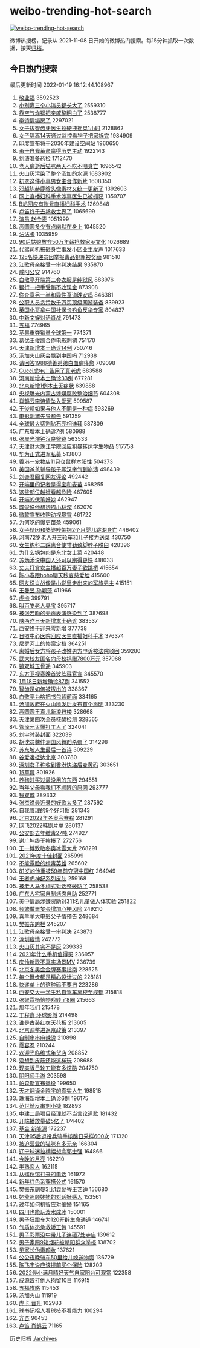 # weibo-trending-hot-search

[![weibo-trending-hot-search](https://github.com/ameizi/weibo-trending-hot-search/actions/workflows/ci.yml/badge.svg)](https://github.com/ameizi/weibo-trending-hot-search/actions/workflows/ci.yml)

微博热搜榜，记录从 2021-11-08 日开始的微博热门搜索。每15分钟抓取一次数据，按天[归档](./archives)。

## 今日热门搜索

<!-- BEGIN --> 
最后更新时间 2022-01-19 16:12:44.108967 
1. [敬业福](https://s.weibo.com/weibo?q=%23%E6%95%AC%E4%B8%9A%E7%A6%8F%23&Refer=top) 3592523
1. [小别离三个小演员都长大了](https://s.weibo.com/weibo?q=%23%E5%B0%8F%E5%88%AB%E7%A6%BB%E4%B8%89%E4%B8%AA%E5%B0%8F%E6%BC%94%E5%91%98%E9%83%BD%E9%95%BF%E5%A4%A7%E4%BA%86%23&Refer=top) 2559310
1. [靠空气炸锅把亲戚整明白了](https://s.weibo.com/weibo?q=%23%E9%9D%A0%E7%A9%BA%E6%B0%94%E7%82%B8%E9%94%85%E6%8A%8A%E4%BA%B2%E6%88%9A%E6%95%B4%E6%98%8E%E7%99%BD%E4%BA%86%23&Refer=top) 2538777
1. [李诗情塌房了](https://s.weibo.com/weibo?q=%23%E6%9D%8E%E8%AF%97%E6%83%85%E5%A1%8C%E6%88%BF%E4%BA%86%23&Refer=top) 2297021
1. [女子拔智齿牙医生拉硬拽摇晃1小时](https://s.weibo.com/weibo?q=%23%E5%A5%B3%E5%AD%90%E6%8B%94%E6%99%BA%E9%BD%BF%E7%89%99%E5%8C%BB%E7%94%9F%E6%8B%89%E7%A1%AC%E6%8B%BD%E6%91%87%E6%99%831%E5%B0%8F%E6%97%B6%23&Refer=top) 2128862
1. [女子隔离14天通过监控看狗子把家拆完](https://s.weibo.com/weibo?q=%23%E5%A5%B3%E5%AD%90%E9%9A%94%E7%A6%BB14%E5%A4%A9%E9%80%9A%E8%BF%87%E7%9B%91%E6%8E%A7%E7%9C%8B%E7%8B%97%E5%AD%90%E6%8A%8A%E5%AE%B6%E6%8B%86%E5%AE%8C%23&Refer=top) 1984909
1. [印度宣布将于2030年建设空间站](https://s.weibo.com/weibo?q=%23%E5%8D%B0%E5%BA%A6%E5%AE%A3%E5%B8%83%E5%B0%86%E4%BA%8E2030%E5%B9%B4%E5%BB%BA%E8%AE%BE%E7%A9%BA%E9%97%B4%E7%AB%99%23&Refer=top) 1960650
1. [勇于自我革命赢得历史主动](https://s.weibo.com/weibo?q=%23%E5%8B%87%E4%BA%8E%E8%87%AA%E6%88%91%E9%9D%A9%E5%91%BD%E8%B5%A2%E5%BE%97%E5%8E%86%E5%8F%B2%E4%B8%BB%E5%8A%A8%23&Refer=top) 1922143
1. [刘涛准备药检](https://s.weibo.com/weibo?q=%23%E5%88%98%E6%B6%9B%E5%87%86%E5%A4%87%E8%8D%AF%E6%A3%80%23&Refer=top) 1712470
1. [老人病逝后猫咪两天不吃不喝身亡](https://s.weibo.com/weibo?q=%23%E8%80%81%E4%BA%BA%E7%97%85%E9%80%9D%E5%90%8E%E7%8C%AB%E5%92%AA%E4%B8%A4%E5%A4%A9%E4%B8%8D%E5%90%83%E4%B8%8D%E5%96%9D%E8%BA%AB%E4%BA%A1%23&Refer=top) 1696542
1. [火山灰污染了整个汤加的水源](https://s.weibo.com/weibo?q=%23%E7%81%AB%E5%B1%B1%E7%81%B0%E6%B1%A1%E6%9F%93%E4%BA%86%E6%95%B4%E4%B8%AA%E6%B1%A4%E5%8A%A0%E7%9A%84%E6%B0%B4%E6%BA%90%23&Refer=top) 1683902
1. [初恋这件小事男女主合作新片](https://s.weibo.com/weibo?q=%23%E5%88%9D%E6%81%8B%E8%BF%99%E4%BB%B6%E5%B0%8F%E4%BA%8B%E7%94%B7%E5%A5%B3%E4%B8%BB%E5%90%88%E4%BD%9C%E6%96%B0%E7%89%87%23&Refer=top) 1608350
1. [邓超陈赫鹿晗头像素材又统一更新了](https://s.weibo.com/weibo?q=%E9%82%93%E8%B6%85%E9%99%88%E8%B5%AB%E9%B9%BF%E6%99%97%E5%A4%B4%E5%83%8F%E7%B4%A0%E6%9D%90%E5%8F%88%E7%BB%9F%E4%B8%80%E6%9B%B4%E6%96%B0%E4%BA%86&Refer=top) 1392603
1. [网上直播妇科手术涉事医生已被抓获](https://s.weibo.com/weibo?q=%23%E7%BD%91%E4%B8%8A%E7%9B%B4%E6%92%AD%E5%A6%87%E7%A7%91%E6%89%8B%E6%9C%AF%E6%B6%89%E4%BA%8B%E5%8C%BB%E7%94%9F%E5%B7%B2%E8%A2%AB%E6%8A%93%E8%8E%B7%23&Refer=top) 1359707
1. [B站回应有账号直播妇科手术](https://s.weibo.com/weibo?q=%23B%E7%AB%99%E5%9B%9E%E5%BA%94%E6%9C%89%E8%B4%A6%E5%8F%B7%E7%9B%B4%E6%92%AD%E5%A6%87%E7%A7%91%E6%89%8B%E6%9C%AF%23&Refer=top) 1269848
1. [卢笛终于去拯救世界了](https://s.weibo.com/weibo?q=%E5%8D%A2%E7%AC%9B%E7%BB%88%E4%BA%8E%E5%8E%BB%E6%8B%AF%E6%95%91%E4%B8%96%E7%95%8C%E4%BA%86&Refer=top) 1065699
1. [演员 赵今麦](https://s.weibo.com/weibo?q=%E6%BC%94%E5%91%98%20%E8%B5%B5%E4%BB%8A%E9%BA%A6&Refer=top) 1051999
1. [高圆圆多少有点幽默在身上](https://s.weibo.com/weibo?q=%23%E9%AB%98%E5%9C%86%E5%9C%86%E5%A4%9A%E5%B0%91%E6%9C%89%E7%82%B9%E5%B9%BD%E9%BB%98%E5%9C%A8%E8%BA%AB%E4%B8%8A%23&Refer=top) 1045520
1. [沾沾卡](https://s.weibo.com/weibo?q=%E6%B2%BE%E6%B2%BE%E5%8D%A1&Refer=top) 1035959
1. [90后姑娘放弃50万年薪抢救家乡文化](https://s.weibo.com/weibo?q=%2390%E5%90%8E%E5%A7%91%E5%A8%98%E6%94%BE%E5%BC%8350%E4%B8%87%E5%B9%B4%E8%96%AA%E6%8A%A2%E6%95%91%E5%AE%B6%E4%B9%A1%E6%96%87%E5%8C%96%23&Refer=top) 1026689
1. [代驾司机被砸身亡事发小区业主发声](https://s.weibo.com/weibo?q=%23%E4%BB%A3%E9%A9%BE%E5%8F%B8%E6%9C%BA%E8%A2%AB%E7%A0%B8%E8%BA%AB%E4%BA%A1%E4%BA%8B%E5%8F%91%E5%B0%8F%E5%8C%BA%E4%B8%9A%E4%B8%BB%E5%8F%91%E5%A3%B0%23&Refer=top) 1017633
1. [125名快递员因举报毒品犯罪被奖励](https://s.weibo.com/weibo?q=%23125%E5%90%8D%E5%BF%AB%E9%80%92%E5%91%98%E5%9B%A0%E4%B8%BE%E6%8A%A5%E6%AF%92%E5%93%81%E7%8A%AF%E7%BD%AA%E8%A2%AB%E5%A5%96%E5%8A%B1%23&Refer=top) 981510
1. [江歌母亲接受一审判决结果](https://s.weibo.com/weibo?q=%23%E6%B1%9F%E6%AD%8C%E6%AF%8D%E4%BA%B2%E6%8E%A5%E5%8F%97%E4%B8%80%E5%AE%A1%E5%88%A4%E5%86%B3%E7%BB%93%E6%9E%9C%23&Refer=top) 935870
1. [咸阳公安](https://s.weibo.com/weibo?q=%E5%92%B8%E9%98%B3%E5%85%AC%E5%AE%89&Refer=top) 914760
1. [白敬亭开端第二套衣服是纯狱风](https://s.weibo.com/weibo?q=%23%E7%99%BD%E6%95%AC%E4%BA%AD%E5%BC%80%E7%AB%AF%E7%AC%AC%E4%BA%8C%E5%A5%97%E8%A1%A3%E6%9C%8D%E6%98%AF%E7%BA%AF%E7%8B%B1%E9%A3%8E%23&Refer=top) 883976
1. [银行一把手受贿不收现金](https://s.weibo.com/weibo?q=%23%E9%93%B6%E8%A1%8C%E4%B8%80%E6%8A%8A%E6%89%8B%E5%8F%97%E8%B4%BF%E4%B8%8D%E6%94%B6%E7%8E%B0%E9%87%91%23&Refer=top) 873908
1. [你介意另一半和异性互道晚安吗](https://s.weibo.com/weibo?q=%23%E4%BD%A0%E4%BB%8B%E6%84%8F%E5%8F%A6%E4%B8%80%E5%8D%8A%E5%92%8C%E5%BC%82%E6%80%A7%E4%BA%92%E9%81%93%E6%99%9A%E5%AE%89%E5%90%97%23&Refer=top) 846381
1. [公职人员贪污数千万买顶级网游装备](https://s.weibo.com/weibo?q=%23%E5%85%AC%E8%81%8C%E4%BA%BA%E5%91%98%E8%B4%AA%E6%B1%A1%E6%95%B0%E5%8D%83%E4%B8%87%E4%B9%B0%E9%A1%B6%E7%BA%A7%E7%BD%91%E6%B8%B8%E8%A3%85%E5%A4%87%23&Refer=top) 839923
1. [英国小哥拿中国社保卡钓鱼反华专家](https://s.weibo.com/weibo?q=%23%E8%8B%B1%E5%9B%BD%E5%B0%8F%E5%93%A5%E6%8B%BF%E4%B8%AD%E5%9B%BD%E7%A4%BE%E4%BF%9D%E5%8D%A1%E9%92%93%E9%B1%BC%E5%8F%8D%E5%8D%8E%E4%B8%93%E5%AE%B6%23&Refer=top) 804837
1. [中新文娱对话肖战](https://s.weibo.com/weibo?q=%23%E4%B8%AD%E6%96%B0%E6%96%87%E5%A8%B1%E5%AF%B9%E8%AF%9D%E8%82%96%E6%88%98%23&Refer=top) 791473
1. [五福](https://s.weibo.com/weibo?q=%E4%BA%94%E7%A6%8F&Refer=top) 774965
1. [苹果重夺销量全球第一](https://s.weibo.com/weibo?q=%23%E8%8B%B9%E6%9E%9C%E9%87%8D%E5%A4%BA%E9%94%80%E9%87%8F%E5%85%A8%E7%90%83%E7%AC%AC%E4%B8%80%23&Refer=top) 774371
1. [葛优王俊凯合作电影刺猬](https://s.weibo.com/weibo?q=%23%E8%91%9B%E4%BC%98%E7%8E%8B%E4%BF%8A%E5%87%AF%E5%90%88%E4%BD%9C%E7%94%B5%E5%BD%B1%E5%88%BA%E7%8C%AC%23&Refer=top) 751170
1. [天津新增本土确诊14例](https://s.weibo.com/weibo?q=%23%E5%A4%A9%E6%B4%A5%E6%96%B0%E5%A2%9E%E6%9C%AC%E5%9C%9F%E7%A1%AE%E8%AF%8A14%E4%BE%8B%23&Refer=top) 750746
1. [汤加火山灰会飘到中国吗](https://s.weibo.com/weibo?q=%23%E6%B1%A4%E5%8A%A0%E7%81%AB%E5%B1%B1%E7%81%B0%E4%BC%9A%E9%A3%98%E5%88%B0%E4%B8%AD%E5%9B%BD%E5%90%97%23&Refer=top) 712938
1. [请回答1988德善弟弟白血病痊愈](https://s.weibo.com/weibo?q=%23%E8%AF%B7%E5%9B%9E%E7%AD%941988%E5%BE%B7%E5%96%84%E5%BC%9F%E5%BC%9F%E7%99%BD%E8%A1%80%E7%97%85%E7%97%8A%E6%84%88%23&Refer=top) 709098
1. [Gucci虎年广告用了真老虎](https://s.weibo.com/weibo?q=%23Gucci%E8%99%8E%E5%B9%B4%E5%B9%BF%E5%91%8A%E7%94%A8%E4%BA%86%E7%9C%9F%E8%80%81%E8%99%8E%23&Refer=top) 683588
1. [河南新增本土确诊33例](https://s.weibo.com/weibo?q=%23%E6%B2%B3%E5%8D%97%E6%96%B0%E5%A2%9E%E6%9C%AC%E5%9C%9F%E7%A1%AE%E8%AF%8A33%E4%BE%8B%23&Refer=top) 677281
1. [北京新增1例本土无症状](https://s.weibo.com/weibo?q=%23%E5%8C%97%E4%BA%AC%E6%96%B0%E5%A2%9E1%E4%BE%8B%E6%9C%AC%E5%9C%9F%E6%97%A0%E7%97%87%E7%8A%B6%23&Refer=top) 639888
1. [央视曝光内蒙古涉煤腐败整治细节](https://s.weibo.com/weibo?q=%23%E5%A4%AE%E8%A7%86%E6%9B%9D%E5%85%89%E5%86%85%E8%92%99%E5%8F%A4%E6%B6%89%E7%85%A4%E8%85%90%E8%B4%A5%E6%95%B4%E6%B2%BB%E7%BB%86%E8%8A%82%23&Refer=top) 604308
1. [肖鹤云李诗情坠入爱河](https://s.weibo.com/weibo?q=%23%E8%82%96%E9%B9%A4%E4%BA%91%E6%9D%8E%E8%AF%97%E6%83%85%E5%9D%A0%E5%85%A5%E7%88%B1%E6%B2%B3%23&Refer=top) 599587
1. [王俊凯如果与他人不同是一种病](https://s.weibo.com/weibo?q=%23%E7%8E%8B%E4%BF%8A%E5%87%AF%E5%A6%82%E6%9E%9C%E4%B8%8E%E4%BB%96%E4%BA%BA%E4%B8%8D%E5%90%8C%E6%98%AF%E4%B8%80%E7%A7%8D%E7%97%85%23&Refer=top) 593269
1. [电影刺猬先导预告](https://s.weibo.com/weibo?q=%23%E7%94%B5%E5%BD%B1%E5%88%BA%E7%8C%AC%E5%85%88%E5%AF%BC%E9%A2%84%E5%91%8A%23&Refer=top) 591359
1. [全球最大切割钻石亮相迪拜](https://s.weibo.com/weibo?q=%23%E5%85%A8%E7%90%83%E6%9C%80%E5%A4%A7%E5%88%87%E5%89%B2%E9%92%BB%E7%9F%B3%E4%BA%AE%E7%9B%B8%E8%BF%AA%E6%8B%9C%23&Refer=top) 587809
1. [广东增本土确诊7例](https://s.weibo.com/weibo?q=%23%E5%B9%BF%E4%B8%9C%E5%A2%9E%E6%9C%AC%E5%9C%9F%E7%A1%AE%E8%AF%8A7%E4%BE%8B%23&Refer=top) 580988
1. [张晨光演钟汉良爸爸](https://s.weibo.com/weibo?q=%23%E5%BC%A0%E6%99%A8%E5%85%89%E6%BC%94%E9%92%9F%E6%B1%89%E8%89%AF%E7%88%B8%E7%88%B8%23&Refer=top) 563533
1. [天津财大珠江学院回应粗暴转运学生物品](https://s.weibo.com/weibo?q=%23%E5%A4%A9%E6%B4%A5%E8%B4%A2%E5%A4%A7%E7%8F%A0%E6%B1%9F%E5%AD%A6%E9%99%A2%E5%9B%9E%E5%BA%94%E7%B2%97%E6%9A%B4%E8%BD%AC%E8%BF%90%E5%AD%A6%E7%94%9F%E7%89%A9%E5%93%81%23&Refer=top) 517758
1. [华为正式进军私募](https://s.weibo.com/weibo?q=%23%E5%8D%8E%E4%B8%BA%E6%AD%A3%E5%BC%8F%E8%BF%9B%E5%86%9B%E7%A7%81%E5%8B%9F%23&Refer=top) 513803
1. [香港一宠物店11只仓鼠样本阳性](https://s.weibo.com/weibo?q=%23%E9%A6%99%E6%B8%AF%E4%B8%80%E5%AE%A0%E7%89%A9%E5%BA%9711%E5%8F%AA%E4%BB%93%E9%BC%A0%E6%A0%B7%E6%9C%AC%E9%98%B3%E6%80%A7%23&Refer=top) 504373
1. [美国爸爸辅导孩子写汉字气到崩溃](https://s.weibo.com/weibo?q=%23%E7%BE%8E%E5%9B%BD%E7%88%B8%E7%88%B8%E8%BE%85%E5%AF%BC%E5%AD%A9%E5%AD%90%E5%86%99%E6%B1%89%E5%AD%97%E6%B0%94%E5%88%B0%E5%B4%A9%E6%BA%83%23&Refer=top) 498439
1. [刘奕君回复网友评论](https://s.weibo.com/weibo?q=%23%E5%88%98%E5%A5%95%E5%90%9B%E5%9B%9E%E5%A4%8D%E7%BD%91%E5%8F%8B%E8%AF%84%E8%AE%BA%23&Refer=top) 492442
1. [开端里的记者是得宝和麦苗](https://s.weibo.com/weibo?q=%23%E5%BC%80%E7%AB%AF%E9%87%8C%E7%9A%84%E8%AE%B0%E8%80%85%E6%98%AF%E5%BE%97%E5%AE%9D%E5%92%8C%E9%BA%A6%E8%8B%97%23&Refer=top) 468255
1. [这些部位越好看越危险](https://s.weibo.com/weibo?q=%23%E8%BF%99%E4%BA%9B%E9%83%A8%E4%BD%8D%E8%B6%8A%E5%A5%BD%E7%9C%8B%E8%B6%8A%E5%8D%B1%E9%99%A9%23&Refer=top) 467605
1. [开端的伏笔好妙](https://s.weibo.com/weibo?q=%23%E5%BC%80%E7%AB%AF%E7%9A%84%E4%BC%8F%E7%AC%94%E5%A5%BD%E5%A6%99%23&Refer=top) 462947
1. [龚俊说他想抱抱小林深](https://s.weibo.com/weibo?q=%23%E9%BE%9A%E4%BF%8A%E8%AF%B4%E4%BB%96%E6%83%B3%E6%8A%B1%E6%8A%B1%E5%B0%8F%E6%9E%97%E6%B7%B1%23&Refer=top) 462070
1. [微软宣布收购动视暴雪](https://s.weibo.com/weibo?q=%23%E5%BE%AE%E8%BD%AF%E5%AE%A3%E5%B8%83%E6%94%B6%E8%B4%AD%E5%8A%A8%E8%A7%86%E6%9A%B4%E9%9B%AA%23&Refer=top) 461722
1. [为何吃的慢更苗条](https://s.weibo.com/weibo?q=%23%E4%B8%BA%E4%BD%95%E5%90%83%E7%9A%84%E6%85%A2%E6%9B%B4%E8%8B%97%E6%9D%A1%23&Refer=top) 459061
1. [女子疑因和婆婆吵架抱2个月婴儿跳湖身亡](https://s.weibo.com/weibo?q=%23%E5%A5%B3%E5%AD%90%E7%96%91%E5%9B%A0%E5%92%8C%E5%A9%86%E5%A9%86%E5%90%B5%E6%9E%B6%E6%8A%B12%E4%B8%AA%E6%9C%88%E5%A9%B4%E5%84%BF%E8%B7%B3%E6%B9%96%E8%BA%AB%E4%BA%A1%23&Refer=top) 446402
1. [河南72岁老人开三轮车和儿子接力送菜](https://s.weibo.com/weibo?q=%23%E6%B2%B3%E5%8D%9772%E5%B2%81%E8%80%81%E4%BA%BA%E5%BC%80%E4%B8%89%E8%BD%AE%E8%BD%A6%E5%92%8C%E5%84%BF%E5%AD%90%E6%8E%A5%E5%8A%9B%E9%80%81%E8%8F%9C%23&Refer=top) 430750
1. [女生练科二踩离合使寸劲致脚脖子脱臼](https://s.weibo.com/weibo?q=%23%E5%A5%B3%E7%94%9F%E7%BB%83%E7%A7%91%E4%BA%8C%E8%B8%A9%E7%A6%BB%E5%90%88%E4%BD%BF%E5%AF%B8%E5%8A%B2%E8%87%B4%E8%84%9A%E8%84%96%E5%AD%90%E8%84%B1%E8%87%BC%23&Refer=top) 428396
1. [为什么锅包肉是东北女士菜](https://s.weibo.com/weibo?q=%23%E4%B8%BA%E4%BB%80%E4%B9%88%E9%94%85%E5%8C%85%E8%82%89%E6%98%AF%E4%B8%9C%E5%8C%97%E5%A5%B3%E5%A3%AB%E8%8F%9C%23&Refer=top) 420448
1. [苏炳添说中国人还可以跑得更快](https://s.weibo.com/weibo?q=%23%E8%8B%8F%E7%82%B3%E6%B7%BB%E8%AF%B4%E4%B8%AD%E5%9B%BD%E4%BA%BA%E8%BF%98%E5%8F%AF%E4%BB%A5%E8%B7%91%E5%BE%97%E6%9B%B4%E5%BF%AB%23&Refer=top) 418033
1. [丈夫打赏女主播超百万妻子欲跳桥](https://s.weibo.com/weibo?q=%23%E4%B8%88%E5%A4%AB%E6%89%93%E8%B5%8F%E5%A5%B3%E4%B8%BB%E6%92%AD%E8%B6%85%E7%99%BE%E4%B8%87%E5%A6%BB%E5%AD%90%E6%AC%B2%E8%B7%B3%E6%A1%A5%23&Refer=top) 415654
1. [陈小春跟hoho聊天秒变慈爱脸](https://s.weibo.com/weibo?q=%23%E9%99%88%E5%B0%8F%E6%98%A5%E8%B7%9Fhoho%E8%81%8A%E5%A4%A9%E7%A7%92%E5%8F%98%E6%85%88%E7%88%B1%E8%84%B8%23&Refer=top) 415600
1. [网友说肖战像是小说里走出来的军旅男主](https://s.weibo.com/weibo?q=%23%E7%BD%91%E5%8F%8B%E8%AF%B4%E8%82%96%E6%88%98%E5%83%8F%E6%98%AF%E5%B0%8F%E8%AF%B4%E9%87%8C%E8%B5%B0%E5%87%BA%E6%9D%A5%E7%9A%84%E5%86%9B%E6%97%85%E7%94%B7%E4%B8%BB%23&Refer=top) 415151
1. [王曼昱 孙颖莎](https://s.weibo.com/weibo?q=%E7%8E%8B%E6%9B%BC%E6%98%B1%20%E5%AD%99%E9%A2%96%E8%8E%8E&Refer=top) 411966
1. [虎卡](https://s.weibo.com/weibo?q=%E8%99%8E%E5%8D%A1&Refer=top) 399791
1. [叫百岁老人臭宝](https://s.weibo.com/weibo?q=%23%E5%8F%AB%E7%99%BE%E5%B2%81%E8%80%81%E4%BA%BA%E8%87%AD%E5%AE%9D%23&Refer=top) 395717
1. [被张若昀的无声表演感染到了](https://s.weibo.com/weibo?q=%23%E8%A2%AB%E5%BC%A0%E8%8B%A5%E6%98%80%E7%9A%84%E6%97%A0%E5%A3%B0%E8%A1%A8%E6%BC%94%E6%84%9F%E6%9F%93%E5%88%B0%E4%BA%86%23&Refer=top) 387698
1. [陕西昨日无新增本土确诊](https://s.weibo.com/weibo?q=%23%E9%99%95%E8%A5%BF%E6%98%A8%E6%97%A5%E6%97%A0%E6%96%B0%E5%A2%9E%E6%9C%AC%E5%9C%9F%E7%A1%AE%E8%AF%8A%23&Refer=top) 383537
1. [西安终于迎来零新增](https://s.weibo.com/weibo?q=%23%E8%A5%BF%E5%AE%89%E7%BB%88%E4%BA%8E%E8%BF%8E%E6%9D%A5%E9%9B%B6%E6%96%B0%E5%A2%9E%23&Refer=top) 377738
1. [日照中心医院回应医生直播妇科手术](https://s.weibo.com/weibo?q=%23%E6%97%A5%E7%85%A7%E4%B8%AD%E5%BF%83%E5%8C%BB%E9%99%A2%E5%9B%9E%E5%BA%94%E5%8C%BB%E7%94%9F%E7%9B%B4%E6%92%AD%E5%A6%87%E7%A7%91%E6%89%8B%E6%9C%AF%23&Refer=top) 376374
1. [尼罗河上的惨案定档](https://s.weibo.com/weibo?q=%23%E5%B0%BC%E7%BD%97%E6%B2%B3%E4%B8%8A%E7%9A%84%E6%83%A8%E6%A1%88%E5%AE%9A%E6%A1%A3%23&Refer=top) 364251
1. [离婚后女方将孩子改姓男方申诉被法院驳回](https://s.weibo.com/weibo?q=%23%E7%A6%BB%E5%A9%9A%E5%90%8E%E5%A5%B3%E6%96%B9%E5%B0%86%E5%AD%A9%E5%AD%90%E6%94%B9%E5%A7%93%E7%94%B7%E6%96%B9%E7%94%B3%E8%AF%89%E8%A2%AB%E6%B3%95%E9%99%A2%E9%A9%B3%E5%9B%9E%23&Refer=top) 359280
1. [武大校友匿名向母校捐赠7800万元](https://s.weibo.com/weibo?q=%23%E6%AD%A6%E5%A4%A7%E6%A0%A1%E5%8F%8B%E5%8C%BF%E5%90%8D%E5%90%91%E6%AF%8D%E6%A0%A1%E6%8D%90%E8%B5%A07800%E4%B8%87%E5%85%83%23&Refer=top) 357968
1. [镜双城玉骨遥](https://s.weibo.com/weibo?q=%E9%95%9C%E5%8F%8C%E5%9F%8E%E7%8E%89%E9%AA%A8%E9%81%A5&Refer=top) 345903
1. [东方卫视春晚首波阵容官宣](https://s.weibo.com/weibo?q=%23%E4%B8%9C%E6%96%B9%E5%8D%AB%E8%A7%86%E6%98%A5%E6%99%9A%E9%A6%96%E6%B3%A2%E9%98%B5%E5%AE%B9%E5%AE%98%E5%AE%A3%23&Refer=top) 345570
1. [1月18日新增确诊87例](https://s.weibo.com/weibo?q=%231%E6%9C%8818%E6%97%A5%E6%96%B0%E5%A2%9E%E7%A1%AE%E8%AF%8A87%E4%BE%8B%23&Refer=top) 341552
1. [智齿是如何被拔出的](https://s.weibo.com/weibo?q=%23%E6%99%BA%E9%BD%BF%E6%98%AF%E5%A6%82%E4%BD%95%E8%A2%AB%E6%8B%94%E5%87%BA%E7%9A%84%23&Refer=top) 338367
1. [白敬亭为啥把书包背前面](https://s.weibo.com/weibo?q=%23%E7%99%BD%E6%95%AC%E4%BA%AD%E4%B8%BA%E5%95%A5%E6%8A%8A%E4%B9%A6%E5%8C%85%E8%83%8C%E5%89%8D%E9%9D%A2%23&Refer=top) 334165
1. [汤加政府在火山喷发后发布首个声明](https://s.weibo.com/weibo?q=%23%E6%B1%A4%E5%8A%A0%E6%94%BF%E5%BA%9C%E5%9C%A8%E7%81%AB%E5%B1%B1%E5%96%B7%E5%8F%91%E5%90%8E%E5%8F%91%E5%B8%83%E9%A6%96%E4%B8%AA%E5%A3%B0%E6%98%8E%23&Refer=top) 333230
1. [高圆圆王真儿新浪扫楼](https://s.weibo.com/weibo?q=%23%E9%AB%98%E5%9C%86%E5%9C%86%E7%8E%8B%E7%9C%9F%E5%84%BF%E6%96%B0%E6%B5%AA%E6%89%AB%E6%A5%BC%23&Refer=top) 328668
1. [天津第四次全员核酸检测](https://s.weibo.com/weibo?q=%E5%A4%A9%E6%B4%A5%E7%AC%AC%E5%9B%9B%E6%AC%A1%E5%85%A8%E5%91%98%E6%A0%B8%E9%85%B8%E6%A3%80%E6%B5%8B&Refer=top) 328565
1. [管泽元太懂打工人了](https://s.weibo.com/weibo?q=%23%E7%AE%A1%E6%B3%BD%E5%85%83%E5%A4%AA%E6%87%82%E6%89%93%E5%B7%A5%E4%BA%BA%E4%BA%86%23&Refer=top) 324041
1. [刘宇时装封面](https://s.weibo.com/weibo?q=%23%E5%88%98%E5%AE%87%E6%97%B6%E8%A3%85%E5%B0%81%E9%9D%A2%23&Refer=top) 322039
1. [胡沈员魏伸洲国风舞蹈杀疯了](https://s.weibo.com/weibo?q=%E8%83%A1%E6%B2%88%E5%91%98%E9%AD%8F%E4%BC%B8%E6%B4%B2%E5%9B%BD%E9%A3%8E%E8%88%9E%E8%B9%88%E6%9D%80%E7%96%AF%E4%BA%86&Refer=top) 314298
1. [苏东坡人生最后一首诗](https://s.weibo.com/weibo?q=%E8%8B%8F%E4%B8%9C%E5%9D%A1%E4%BA%BA%E7%94%9F%E6%9C%80%E5%90%8E%E4%B8%80%E9%A6%96%E8%AF%97&Refer=top) 309229
1. [谷爱凌抵达北京](https://s.weibo.com/weibo?q=%23%E8%B0%B7%E7%88%B1%E5%87%8C%E6%8A%B5%E8%BE%BE%E5%8C%97%E4%BA%AC%23&Refer=top) 303780
1. [深圳女子称收到香港快递后变黄码](https://s.weibo.com/weibo?q=%23%E6%B7%B1%E5%9C%B3%E5%A5%B3%E5%AD%90%E7%A7%B0%E6%94%B6%E5%88%B0%E9%A6%99%E6%B8%AF%E5%BF%AB%E9%80%92%E5%90%8E%E5%8F%98%E9%BB%84%E7%A0%81%23&Refer=top) 303651
1. [15草莓](https://s.weibo.com/weibo?q=15%E8%8D%89%E8%8E%93&Refer=top) 301926
1. [养狗时买过最没用的东西](https://s.weibo.com/weibo?q=%23%E5%85%BB%E7%8B%97%E6%97%B6%E4%B9%B0%E8%BF%87%E6%9C%80%E6%B2%A1%E7%94%A8%E7%9A%84%E4%B8%9C%E8%A5%BF%23&Refer=top) 294551
1. [当年父母看我们不顺眼的原因](https://s.weibo.com/weibo?q=%23%E5%BD%93%E5%B9%B4%E7%88%B6%E6%AF%8D%E7%9C%8B%E6%88%91%E4%BB%AC%E4%B8%8D%E9%A1%BA%E7%9C%BC%E7%9A%84%E5%8E%9F%E5%9B%A0%23&Refer=top) 293777
1. [镜双城](https://s.weibo.com/weibo?q=%E9%95%9C%E5%8F%8C%E5%9F%8E&Refer=top) 289332
1. [张杰说最近录的好歌太多了](https://s.weibo.com/weibo?q=%23%E5%BC%A0%E6%9D%B0%E8%AF%B4%E6%9C%80%E8%BF%91%E5%BD%95%E7%9A%84%E5%A5%BD%E6%AD%8C%E5%A4%AA%E5%A4%9A%E4%BA%86%23&Refer=top) 287592
1. [自我管理的9个好习惯](https://s.weibo.com/weibo?q=%23%E8%87%AA%E6%88%91%E7%AE%A1%E7%90%86%E7%9A%849%E4%B8%AA%E5%A5%BD%E4%B9%A0%E6%83%AF%23&Refer=top) 281343
1. [北京2022年冬奥会赛程](https://s.weibo.com/weibo?q=%23%E5%8C%97%E4%BA%AC2022%E5%B9%B4%E5%86%AC%E5%A5%A5%E4%BC%9A%E8%B5%9B%E7%A8%8B%23&Refer=top) 281291
1. [网飞2022韩剧片单](https://s.weibo.com/weibo?q=%23%E7%BD%91%E9%A3%9E2022%E9%9F%A9%E5%89%A7%E7%89%87%E5%8D%95%23&Refer=top) 280137
1. [公安部去年缴毒27吨](https://s.weibo.com/weibo?q=%23%E5%85%AC%E5%AE%89%E9%83%A8%E5%8E%BB%E5%B9%B4%E7%BC%B4%E6%AF%9227%E5%90%A8%23&Refer=top) 274927
1. [谢广坤终于挨揍了](https://s.weibo.com/weibo?q=%23%E8%B0%A2%E5%B9%BF%E5%9D%A4%E7%BB%88%E4%BA%8E%E6%8C%A8%E6%8F%8D%E4%BA%86%23&Refer=top) 272756
1. [王一博致敬冬奥冰雪大片](https://s.weibo.com/weibo?q=%23%E7%8E%8B%E4%B8%80%E5%8D%9A%E8%87%B4%E6%95%AC%E5%86%AC%E5%A5%A5%E5%86%B0%E9%9B%AA%E5%A4%A7%E7%89%87%23&Refer=top) 268291
1. [2021年度十佳封面](https://s.weibo.com/weibo?q=%232021%E5%B9%B4%E5%BA%A6%E5%8D%81%E4%BD%B3%E5%B0%81%E9%9D%A2%23&Refer=top) 265999
1. [不能露脸的缉毒英雄](https://s.weibo.com/weibo?q=%23%E4%B8%8D%E8%83%BD%E9%9C%B2%E8%84%B8%E7%9A%84%E7%BC%89%E6%AF%92%E8%8B%B1%E9%9B%84%23&Refer=top) 265602
1. [81岁的他重披59年前夺冠中国红](https://s.weibo.com/weibo?q=%2381%E5%B2%81%E7%9A%84%E4%BB%96%E9%87%8D%E6%8A%AB59%E5%B9%B4%E5%89%8D%E5%A4%BA%E5%86%A0%E4%B8%AD%E5%9B%BD%E7%BA%A2%23&Refer=top) 264949
1. [王者虎神纪系列皮肤](https://s.weibo.com/weibo?q=%23%E7%8E%8B%E8%80%85%E8%99%8E%E7%A5%9E%E7%BA%AA%E7%B3%BB%E5%88%97%E7%9A%AE%E8%82%A4%23&Refer=top) 259168
1. [被老人马冬梅式对话整破防了](https://s.weibo.com/weibo?q=%23%E8%A2%AB%E8%80%81%E4%BA%BA%E9%A9%AC%E5%86%AC%E6%A2%85%E5%BC%8F%E5%AF%B9%E8%AF%9D%E6%95%B4%E7%A0%B4%E9%98%B2%E4%BA%86%23&Refer=top) 258538
1. [广东人宅家自制烤肉自助](https://s.weibo.com/weibo?q=%E5%B9%BF%E4%B8%9C%E4%BA%BA%E5%AE%85%E5%AE%B6%E8%87%AA%E5%88%B6%E7%83%A4%E8%82%89%E8%87%AA%E5%8A%A9&Refer=top) 252771
1. [美中情局涉嫌资助对311名儿童做人体实验](https://s.weibo.com/weibo?q=%23%E7%BE%8E%E4%B8%AD%E6%83%85%E5%B1%80%E6%B6%89%E5%AB%8C%E8%B5%84%E5%8A%A9%E5%AF%B9311%E5%90%8D%E5%84%BF%E7%AB%A5%E5%81%9A%E4%BA%BA%E4%BD%93%E5%AE%9E%E9%AA%8C%23&Refer=top) 251822
1. [频繁做噩梦会增加心梗风险](https://s.weibo.com/weibo?q=%23%E9%A2%91%E7%B9%81%E5%81%9A%E5%99%A9%E6%A2%A6%E4%BC%9A%E5%A2%9E%E5%8A%A0%E5%BF%83%E6%A2%97%E9%A3%8E%E9%99%A9%23&Refer=top) 249210
1. [喜羊羊大电影父子情预告](https://s.weibo.com/weibo?q=%23%E5%96%9C%E7%BE%8A%E7%BE%8A%E5%A4%A7%E7%94%B5%E5%BD%B1%E7%88%B6%E5%AD%90%E6%83%85%E9%A2%84%E5%91%8A%23&Refer=top) 248684
1. [樊振东跨栏](https://s.weibo.com/weibo?q=%23%E6%A8%8A%E6%8C%AF%E4%B8%9C%E8%B7%A8%E6%A0%8F%23&Refer=top) 245207
1. [江歌母亲接受一审判决](https://s.weibo.com/weibo?q=%23%E6%B1%9F%E6%AD%8C%E6%AF%8D%E4%BA%B2%E6%8E%A5%E5%8F%97%E4%B8%80%E5%AE%A1%E5%88%A4%E5%86%B3%23&Refer=top) 243873
1. [深圳疫情](https://s.weibo.com/weibo?q=%23%E6%B7%B1%E5%9C%B3%E7%96%AB%E6%83%85%23&Refer=top) 242772
1. [火山灰其实不是灰](https://s.weibo.com/weibo?q=%23%E7%81%AB%E5%B1%B1%E7%81%B0%E5%85%B6%E5%AE%9E%E4%B8%8D%E6%98%AF%E7%81%B0%23&Refer=top) 239333
1. [2021年什么手机值得买](https://s.weibo.com/weibo?q=%232021%E5%B9%B4%E4%BB%80%E4%B9%88%E6%89%8B%E6%9C%BA%E5%80%BC%E5%BE%97%E4%B9%B0%23&Refer=top) 236957
1. [庆怜新歌不真实场景MV](https://s.weibo.com/weibo?q=%23%E5%BA%86%E6%80%9C%E6%96%B0%E6%AD%8C%E4%B8%8D%E7%9C%9F%E5%AE%9E%E5%9C%BA%E6%99%AFMV%23&Refer=top) 236739
1. [北京冬奥会金牌赛事指南](https://s.weibo.com/weibo?q=%23%E5%8C%97%E4%BA%AC%E5%86%AC%E5%A5%A5%E4%BC%9A%E9%87%91%E7%89%8C%E8%B5%9B%E4%BA%8B%E6%8C%87%E5%8D%97%23&Refer=top) 228525
1. [每个舞步都是精心设计过的](https://s.weibo.com/weibo?q=%E6%AF%8F%E4%B8%AA%E8%88%9E%E6%AD%A5%E9%83%BD%E6%98%AF%E7%B2%BE%E5%BF%83%E8%AE%BE%E8%AE%A1%E8%BF%87%E7%9A%84&Refer=top) 228181
1. [快递单上的这种码不要扫](https://s.weibo.com/weibo?q=%23%E5%BF%AB%E9%80%92%E5%8D%95%E4%B8%8A%E7%9A%84%E8%BF%99%E7%A7%8D%E7%A0%81%E4%B8%8D%E8%A6%81%E6%89%AB%23&Refer=top) 223286
1. [西安交大一学生私自驾车离校至成都](https://s.weibo.com/weibo?q=%23%E8%A5%BF%E5%AE%89%E4%BA%A4%E5%A4%A7%E4%B8%80%E5%AD%A6%E7%94%9F%E7%A7%81%E8%87%AA%E9%A9%BE%E8%BD%A6%E7%A6%BB%E6%A0%A1%E8%87%B3%E6%88%90%E9%83%BD%23&Refer=top) 215818
1. [张智霖杨怡吻戏转了8圈](https://s.weibo.com/weibo?q=%23%E5%BC%A0%E6%99%BA%E9%9C%96%E6%9D%A8%E6%80%A1%E5%90%BB%E6%88%8F%E8%BD%AC%E4%BA%868%E5%9C%88%23&Refer=top) 215663
1. [那年我们](https://s.weibo.com/weibo?q=%E9%82%A3%E5%B9%B4%E6%88%91%E4%BB%AC&Refer=top) 215478
1. [丁程鑫 环球影城](https://s.weibo.com/weibo?q=%E4%B8%81%E7%A8%8B%E9%91%AB%20%E7%8E%AF%E7%90%83%E5%BD%B1%E5%9F%8E&Refer=top) 214498
1. [谁是古装红衣天花板](https://s.weibo.com/weibo?q=%23%E8%B0%81%E6%98%AF%E5%8F%A4%E8%A3%85%E7%BA%A2%E8%A1%A3%E5%A4%A9%E8%8A%B1%E6%9D%BF%23&Refer=top) 213605
1. [北京调整进返京政策](https://s.weibo.com/weibo?q=%23%E5%8C%97%E4%BA%AC%E8%B0%83%E6%95%B4%E8%BF%9B%E8%BF%94%E4%BA%AC%E6%94%BF%E7%AD%96%23&Refer=top) 213397
1. [自制串串麻辣烫](https://s.weibo.com/weibo?q=%E8%87%AA%E5%88%B6%E4%B8%B2%E4%B8%B2%E9%BA%BB%E8%BE%A3%E7%83%AB&Refer=top) 210898
1. [零容忍](https://s.weibo.com/weibo?q=%E9%9B%B6%E5%AE%B9%E5%BF%8D&Refer=top) 210244
1. [欢迎光临维式年货店](https://s.weibo.com/weibo?q=%E6%AC%A2%E8%BF%8E%E5%85%89%E4%B8%B4%E7%BB%B4%E5%BC%8F%E5%B9%B4%E8%B4%A7%E5%BA%97&Refer=top) 208852
1. [没想到皮筋还能这样玩](https://s.weibo.com/weibo?q=%23%E6%B2%A1%E6%83%B3%E5%88%B0%E7%9A%AE%E7%AD%8B%E8%BF%98%E8%83%BD%E8%BF%99%E6%A0%B7%E7%8E%A9%23&Refer=top) 208688
1. [现实版日轮刀能有多炫酷](https://s.weibo.com/weibo?q=%23%E7%8E%B0%E5%AE%9E%E7%89%88%E6%97%A5%E8%BD%AE%E5%88%80%E8%83%BD%E6%9C%89%E5%A4%9A%E7%82%AB%E9%85%B7%23&Refer=top) 204750
1. [阴阳师手游](https://s.weibo.com/weibo?q=%23%E9%98%B4%E9%98%B3%E5%B8%88%E6%89%8B%E6%B8%B8%23&Refer=top) 203598
1. [帕森斯宣布退役](https://s.weibo.com/weibo?q=%23%E5%B8%95%E6%A3%AE%E6%96%AF%E5%AE%A3%E5%B8%83%E9%80%80%E5%BD%B9%23&Refer=top) 199650
1. [天才翻译金晓宇的真实人生](https://s.weibo.com/weibo?q=%23%E5%A4%A9%E6%89%8D%E7%BF%BB%E8%AF%91%E9%87%91%E6%99%93%E5%AE%87%E7%9A%84%E7%9C%9F%E5%AE%9E%E4%BA%BA%E7%94%9F%23&Refer=top) 198518
1. [珠海新增本土确诊6例](https://s.weibo.com/weibo?q=%23%E7%8F%A0%E6%B5%B7%E6%96%B0%E5%A2%9E%E6%9C%AC%E5%9C%9F%E7%A1%AE%E8%AF%8A6%E4%BE%8B%23&Refer=top) 196175
1. [范世錡反串刘小捷](https://s.weibo.com/weibo?q=%23%E8%8C%83%E4%B8%96%E9%8C%A1%E5%8F%8D%E4%B8%B2%E5%88%98%E5%B0%8F%E6%8D%B7%23&Refer=top) 182893
1. [中建二局项目经理就不当言论道歉](https://s.weibo.com/weibo?q=%23%E4%B8%AD%E5%BB%BA%E4%BA%8C%E5%B1%80%E9%A1%B9%E7%9B%AE%E7%BB%8F%E7%90%86%E5%B0%B1%E4%B8%8D%E5%BD%93%E8%A8%80%E8%AE%BA%E9%81%93%E6%AD%89%23&Refer=top) 181432
1. [开端播放量破5亿了](https://s.weibo.com/weibo?q=%E5%BC%80%E7%AB%AF%E6%92%AD%E6%94%BE%E9%87%8F%E7%A0%B45%E4%BA%BF%E4%BA%86&Refer=top) 174402
1. [基金 新能源](https://s.weibo.com/weibo?q=%E5%9F%BA%E9%87%91%20%E6%96%B0%E8%83%BD%E6%BA%90&Refer=top) 172237
1. [天津95后退役兵骑手核酸日采样600次](https://s.weibo.com/weibo?q=%23%E5%A4%A9%E6%B4%A595%E5%90%8E%E9%80%80%E5%BD%B9%E5%85%B5%E9%AA%91%E6%89%8B%E6%A0%B8%E9%85%B8%E6%97%A5%E9%87%87%E6%A0%B7600%E6%AC%A1%23&Refer=top) 171320
1. [被迫营业的猫咪有多无奈](https://s.weibo.com/weibo?q=%23%E8%A2%AB%E8%BF%AB%E8%90%A5%E4%B8%9A%E7%9A%84%E7%8C%AB%E5%92%AA%E6%9C%89%E5%A4%9A%E6%97%A0%E5%A5%88%23&Refer=top) 166304
1. [辽宁球迷拉横幅想念郭士强](https://s.weibo.com/weibo?q=%23%E8%BE%BD%E5%AE%81%E7%90%83%E8%BF%B7%E6%8B%89%E6%A8%AA%E5%B9%85%E6%83%B3%E5%BF%B5%E9%83%AD%E5%A3%AB%E5%BC%BA%23&Refer=top) 164866
1. [今晚的月亮](https://s.weibo.com/weibo?q=%E4%BB%8A%E6%99%9A%E7%9A%84%E6%9C%88%E4%BA%AE&Refer=top) 162210
1. [半熟恋人](https://s.weibo.com/weibo?q=%E5%8D%8A%E7%86%9F%E6%81%8B%E4%BA%BA&Refer=top) 162115
1. [从殡仪馆打来的电话](https://s.weibo.com/weibo?q=%23%E4%BB%8E%E6%AE%A1%E4%BB%AA%E9%A6%86%E6%89%93%E6%9D%A5%E7%9A%84%E7%94%B5%E8%AF%9D%23&Refer=top) 161972
1. [新年红色系穿搭公式](https://s.weibo.com/weibo?q=%23%E6%96%B0%E5%B9%B4%E7%BA%A2%E8%89%B2%E7%B3%BB%E7%A9%BF%E6%90%AD%E5%85%AC%E5%BC%8F%23&Refer=top) 161570
1. [樊振东蒯曼3比1袁励岑王艺迪](https://s.weibo.com/weibo?q=%23%E6%A8%8A%E6%8C%AF%E4%B8%9C%E8%92%AF%E6%9B%BC3%E6%AF%941%E8%A2%81%E5%8A%B1%E5%B2%91%E7%8E%8B%E8%89%BA%E8%BF%AA%23&Refer=top) 156680
1. [姥爷照顾姥姥的对话好感人](https://s.weibo.com/weibo?q=%23%E5%A7%A5%E7%88%B7%E7%85%A7%E9%A1%BE%E5%A7%A5%E5%A7%A5%E7%9A%84%E5%AF%B9%E8%AF%9D%E5%A5%BD%E6%84%9F%E4%BA%BA%23&Refer=top) 153561
1. [过年如何机智应对催婚](https://s.weibo.com/weibo?q=%23%E8%BF%87%E5%B9%B4%E5%A6%82%E4%BD%95%E6%9C%BA%E6%99%BA%E5%BA%94%E5%AF%B9%E5%82%AC%E5%A9%9A%23&Refer=top) 151165
1. [四川也能玩泼水成冰](https://s.weibo.com/weibo?q=%23%E5%9B%9B%E5%B7%9D%E4%B9%9F%E8%83%BD%E7%8E%A9%E6%B3%BC%E6%B0%B4%E6%88%90%E5%86%B0%23&Refer=top) 150001
1. [男子狂蹬车为120开辟生命通道](https://s.weibo.com/weibo?q=%23%E7%94%B7%E5%AD%90%E7%8B%82%E8%B9%AC%E8%BD%A6%E4%B8%BA120%E5%BC%80%E8%BE%9F%E7%94%9F%E5%91%BD%E9%80%9A%E9%81%93%23&Refer=top) 146741
1. [气质体态急救矫正包](https://s.weibo.com/weibo?q=%23%E6%B0%94%E8%B4%A8%E4%BD%93%E6%80%81%E6%80%A5%E6%95%91%E7%9F%AB%E6%AD%A3%E5%8C%85%23&Refer=top) 145591
1. [男子彩票没中带儿子连砸7处寺庙](https://s.weibo.com/weibo?q=%23%E7%94%B7%E5%AD%90%E5%BD%A9%E7%A5%A8%E6%B2%A1%E4%B8%AD%E5%B8%A6%E5%84%BF%E5%AD%90%E8%BF%9E%E7%A0%B87%E5%A4%84%E5%AF%BA%E5%BA%99%23&Refer=top) 139612
1. [男子家囤9箱烟花被朝阳群众举报](https://s.weibo.com/weibo?q=%23%E7%94%B7%E5%AD%90%E5%AE%B6%E5%9B%A49%E7%AE%B1%E7%83%9F%E8%8A%B1%E8%A2%AB%E6%9C%9D%E9%98%B3%E7%BE%A4%E4%BC%97%E4%B8%BE%E6%8A%A5%23&Refer=top) 138702
1. [见家长伪素颜妆](https://s.weibo.com/weibo?q=%23%E8%A7%81%E5%AE%B6%E9%95%BF%E4%BC%AA%E7%B4%A0%E9%A2%9C%E5%A6%86%23&Refer=top) 137621
1. [公公夜晚骑车50里给儿媳送物资](https://s.weibo.com/weibo?q=%23%E5%85%AC%E5%85%AC%E5%A4%9C%E6%99%9A%E9%AA%91%E8%BD%A650%E9%87%8C%E7%BB%99%E5%84%BF%E5%AA%B3%E9%80%81%E7%89%A9%E8%B5%84%23&Refer=top) 136729
1. [陈飞宇说应该提前买个保险](https://s.weibo.com/weibo?q=%23%E9%99%88%E9%A3%9E%E5%AE%87%E8%AF%B4%E5%BA%94%E8%AF%A5%E6%8F%90%E5%89%8D%E4%B9%B0%E4%B8%AA%E4%BF%9D%E9%99%A9%23&Refer=top) 128202
1. [2022最小满月晴好天气自家阳台可观赏](https://s.weibo.com/weibo?q=%232022%E6%9C%80%E5%B0%8F%E6%BB%A1%E6%9C%88%E6%99%B4%E5%A5%BD%E5%A4%A9%E6%B0%94%E8%87%AA%E5%AE%B6%E9%98%B3%E5%8F%B0%E5%8F%AF%E8%A7%82%E8%B5%8F%23&Refer=top) 122358
1. [成源殴打他人拘留10日](https://s.weibo.com/weibo?q=%23%E6%88%90%E6%BA%90%E6%AE%B4%E6%89%93%E4%BB%96%E4%BA%BA%E6%8B%98%E7%95%9910%E6%97%A5%23&Refer=top) 116915
1. [五福攻略](https://s.weibo.com/weibo?q=%E4%BA%94%E7%A6%8F%E6%94%BB%E7%95%A5&Refer=top) 115453
1. [汤加火山](https://s.weibo.com/weibo?q=%23%E6%B1%A4%E5%8A%A0%E7%81%AB%E5%B1%B1%23&Refer=top) 111919
1. [虎卡 晋升](https://s.weibo.com/weibo?q=%E8%99%8E%E5%8D%A1%20%E6%99%8B%E5%8D%87&Refer=top) 102983
1. [球书记招人看球技不看能力](https://s.weibo.com/weibo?q=%23%E7%90%83%E4%B9%A6%E8%AE%B0%E6%8B%9B%E4%BA%BA%E7%9C%8B%E7%90%83%E6%8A%80%E4%B8%8D%E7%9C%8B%E8%83%BD%E5%8A%9B%23&Refer=top) 100294
1. [亢奋](https://s.weibo.com/weibo?q=%E4%BA%A2%E5%A5%8B&Refer=top) 96453
1. [卢笛 肖鹤云](https://s.weibo.com/weibo?q=%E5%8D%A2%E7%AC%9B%20%E8%82%96%E9%B9%A4%E4%BA%91&Refer=top) 71165
<!-- END -->

历史归档 [./archives](./archives)

